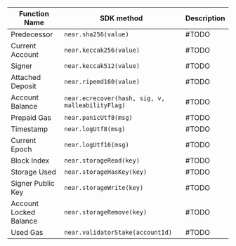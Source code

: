 <TableJs>

| Function Name          | SDK method                    | Description                                                                          |
| ---------------------- | ----------------------------- | ------------------------------------------------------------------------------------ |
| Predecessor            | `near.sha256(value)`          | #TODO                                                                                |
| Current Account        | `near.keccak256(value)`       | #TODO                                                                       |
| Signer                 | `near.keccak512(value)`       | #TODO                                                                   |
| Attached Deposit       | `near.ripemd160(value)`       | #TODO                                                          |
| Account Balance        | `near.ecrecover(hash, sig, v, malleabilityFlag)`  | #TODO                                           |
| Prepaid Gas            | `near.panicUtf8(msg)`         | #TODO                                                              |
| Timestamp              | `near.logUtf8(msg)`           | #TODO                                                          |
| Current Epoch          | `near.logUtf16(msg)`          | #TODO                                                                 |
| Block Index            | `near.storageRead(key)`       | #TODO                                                                |
| Storage Used           | `near.storageHasKey(key)`     | #TODO                                                                |
| Signer Public Key      | `near.storageWrite(key)`      | #TODO                                                                    |
| Account Locked Balance | `near.storageRemove(key)`     | #TODO                                                                |
| Used Gas               | `near.validatorStake(accountId)`   | #TODO                                                               |

</TableJs>
